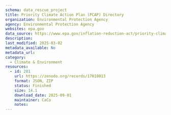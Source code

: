 ```yaml
---
schema: data_rescue_project 
title: Priority Climate Action Plan (PCAP) Directory
organization: Environmental Protection Agency
agency: Environmental Protection Agency
websites: epa.gov
data_source: https://www.epa.gov/inflation-reduction-act/priority-climate-action-plan-directory
description: 
last_modified: 2025-03-02
metadata_available: No
metadata_url: 
category:
  - Climate & Environment 
resources:
  - id: 201
    url: https://zenodo.org/records/17018013
    format: JSON, ZIP
    status: Finished
    size: 14.1
    download_date: 2025-09-01
    maintainer: CaCo
    notes: 
---
```

